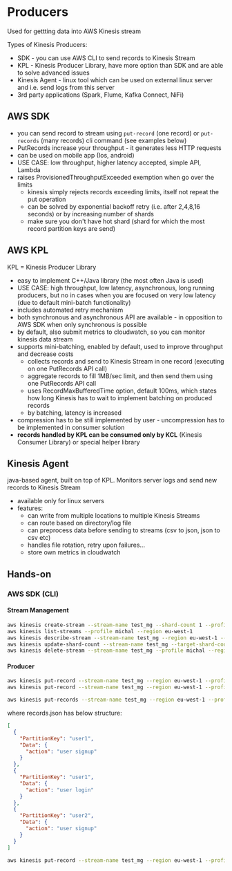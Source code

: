 # Producers
Used for gettting data into AWS Kinesis stream

Types of Kinesis Producers:
* SDK - you can use AWS CLI to send records to Kinesis Stream
* KPL - Kinesis Producer Library, have more option than SDK and are able to solve advanced issues
* Kinesis Agent - linux tool which can be used on external linux server and i.e. send logs from this server
* 3rd party applications (Spark, Flume, Kafka Connect, NiFi)

## AWS SDK
* you can send record to stream using `put-record` (one record) or `put-records` (many records) cli command (see examples below)
* PutRecords increase your throughput - it generates less HTTP requests
* can be used on mobile app (Ios, android)
* USE CASE: low throughput, higher latency accepted, simple API, Lambda
* raises ProvisionedThroughputExceeded exemption when go over the limits
  * kinesis simply rejects records exceeding limits, itself not repeat the put operation
  * can be solved by exponential backoff retry (i.e. after 2,4,8,16 seconds) or by increasing number of shards
  * make sure you don't have hot shard (shard for which the most record partition keys are send)

## AWS KPL
KPL = Kinesis Producer Library

* easy to implement C++/Java library (the most often Java is used)
* USE CASE: high throughput, low latency, asynchronous, long running producers, but no in cases when you are focused on very low latency (due to default mini-batch functionality)
* includes automated retry mechanism
* both synchronous and asynchronous API are available - in opposition to AWS SDK when only synchronous is possible
* by default, also submit metrics to cloudwatch, so you can monitor kinesis data stream
* supports mini-batching, enabled by default, used to improve throughput and decrease costs
  * collects records and send to Kinesis Stream in one record (executing on one PutRecords API call)
  * aggregate records to fill 1MB/sec limit, and then send them using one PutRecords API call
  * uses RecordMaxBufferedTime option, default 100ms, which states how long Kinesis has to wait to implement batching on produced records
  * by batching, latency is increased
* compression has to be still implemented by user - uncompression has to be implemented in consumer solution
* **records handled by KPL can be consumed only by KCL** (Kinesis Consumer Library) or special helper library

## Kinesis Agent
java-based agent, built on top of KPL. Monitors server logs and send new records to Kinesis Stream
* available only for linux servers
* features:
  * can write from multiple locations to multiple Kinesis Streams
  * can route based on directory/log file
  * can preprocess data before sending to streams (csv to json, json to csv etc)
  * handles file rotation, retry upon failures...
  * store own metrics in cloudwatch

## Hands-on
### AWS SDK (CLI)
#### Stream Management
```bash
aws kinesis create-stream --stream-name test_mg --shard-count 1 --profile michal --region eu-west-1
aws kinesis list-streams --profile michal --region eu-west-1
aws kinesis describe-stream --stream-name test_mg --region eu-west-1 --profile michal
aws kinesis update-shard-count --stream-name test_mg --target-shard-count 2 --scaling_type UNIFORM_SCALING
aws kinesis delete-stream --stream-name test_mg --profile michal --region eu-west-1
```

#### Producer
```bash
aws kinesis put-record --stream-name test_mg --region eu-west-1 --profile michal --partition-key user1 --data '{"action": "user signup"}' --cli-binary-format raw-in-base64-out
aws kinesis put-record --stream-name test_mg --region eu-west-1 --profile michal --partition-key user1 --data '{"action": "user login"}' --cli-binary-format raw-in-base64-out
```

```bash
aws kinesis put-records --stream-name test_mg --region eu-west-1 --profile michal --records file://records.json
```
where records.json has below structure:
```json
[
  {
    "PartitionKey": "user1",
    "Data": {
      "action": "user signup"
    }
  },
  {
    "PartitionKey": "user1",
    "Data": {
      "action": "user login"
    }
  },
  {
    "PartitionKey": "user2",
    "Data": {
      "action": "user signup"
    }
  }
]
```

```bash
aws kinesis put-record --stream-name test_mg --region eu-west-1 --profile michal --partition-key user1 --data-binary fileb://binary-data.bin
```